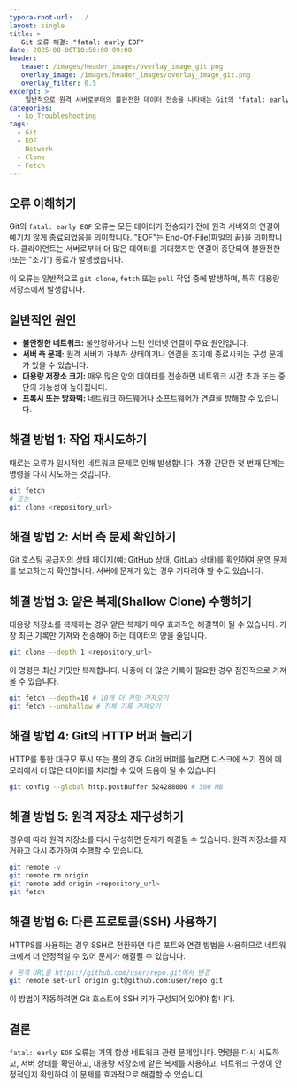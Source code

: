 ```yaml
---
typora-root-url: ../
layout: single
title: >
   Git 오류 해결: "fatal: early EOF"
date: 2025-08-06T10:50:00+09:00
header:
   teaser: /images/header_images/overlay_image_git.png
   overlay_image: /images/header_images/overlay_image_git.png
   overlay_filter: 0.5
excerpt: >
    일반적으로 원격 서버로부터의 불완전한 데이터 전송을 나타내는 Git의 "fatal: early EOF" 오류를 진단하고 수정하는 방법을 알아보세요.
categories:
  - ko_Troubleshooting
tags:
  - Git
  - EOF
  - Network
  - Clone
  - Fetch
---
```


## 오류 이해하기

Git의 `fatal: early EOF` 오류는 모든 데이터가 전송되기 전에 원격 서버와의 연결이 예기치 않게 종료되었음을 의미합니다. "EOF"는 End-Of-File(파일의 끝)을 의미합니다. 클라이언트는 서버로부터 더 많은 데이터를 기대했지만 연결이 중단되어 불완전한(또는 "조기") 종료가 발생했습니다.

이 오류는 일반적으로 `git clone`, `fetch` 또는 `pull` 작업 중에 발생하며, 특히 대용량 저장소에서 발생합니다.

## 일반적인 원인

-   **불안정한 네트워크:** 불안정하거나 느린 인터넷 연결이 주요 원인입니다.
-   **서버 측 문제:** 원격 서버가 과부하 상태이거나 연결을 조기에 종료시키는 구성 문제가 있을 수 있습니다.
-   **대용량 저장소 크기:** 매우 많은 양의 데이터를 전송하면 네트워크 시간 초과 또는 중단의 가능성이 높아집니다.
-   **프록시 또는 방화벽:** 네트워크 하드웨어나 소프트웨어가 연결을 방해할 수 있습니다.

## 해결 방법 1: 작업 재시도하기

때로는 오류가 일시적인 네트워크 문제로 인해 발생합니다. 가장 간단한 첫 번째 단계는 명령을 다시 시도하는 것입니다.

```bash
git fetch
# 또는
git clone <repository_url>
```

## 해결 방법 2: 서버 측 문제 확인하기

Git 호스팅 공급자의 상태 페이지(예: GitHub 상태, GitLab 상태)를 확인하여 운영 문제를 보고하는지 확인합니다. 서버에 문제가 있는 경우 기다려야 할 수도 있습니다.

## 해결 방법 3: 얕은 복제(Shallow Clone) 수행하기

대용량 저장소를 복제하는 경우 얕은 복제가 매우 효과적인 해결책이 될 수 있습니다. 가장 최근 기록만 가져와 전송해야 하는 데이터의 양을 줄입니다.

```bash
git clone --depth 1 <repository_url>
```

이 명령은 최신 커밋만 복제합니다. 나중에 더 많은 기록이 필요한 경우 점진적으로 가져올 수 있습니다.
```bash
git fetch --depth=10 # 10개 더 커밋 가져오기
git fetch --unshallow # 전체 기록 가져오기
```

## 해결 방법 4: Git의 HTTP 버퍼 늘리기

HTTP를 통한 대규모 푸시 또는 풀의 경우 Git의 버퍼를 늘리면 디스크에 쓰기 전에 메모리에서 더 많은 데이터를 처리할 수 있어 도움이 될 수 있습니다.

```bash
git config --global http.postBuffer 524288000 # 500 MB
```

## 해결 방법 5: 원격 저장소 재구성하기

경우에 따라 원격 저장소를 다시 구성하면 문제가 해결될 수 있습니다. 원격 저장소를 제거하고 다시 추가하여 수행할 수 있습니다.

```bash
git remote -v
git remote rm origin
git remote add origin <repository_url>
git fetch
```

## 해결 방법 6: 다른 프로토콜(SSH) 사용하기

HTTPS를 사용하는 경우 SSH로 전환하면 다른 포트와 연결 방법을 사용하므로 네트워크에서 더 안정적일 수 있어 문제가 해결될 수 있습니다.

```bash
# 원격 URL을 https://github.com/user/repo.git에서 변경
git remote set-url origin git@github.com:user/repo.git
```

이 방법이 작동하려면 Git 호스트에 SSH 키가 구성되어 있어야 합니다.

## 결론

`fatal: early EOF` 오류는 거의 항상 네트워크 관련 문제입니다. 명령을 다시 시도하고, 서버 상태를 확인하고, 대용량 저장소에 얕은 복제를 사용하고, 네트워크 구성이 안정적인지 확인하여 이 문제를 효과적으로 해결할 수 있습니다.
